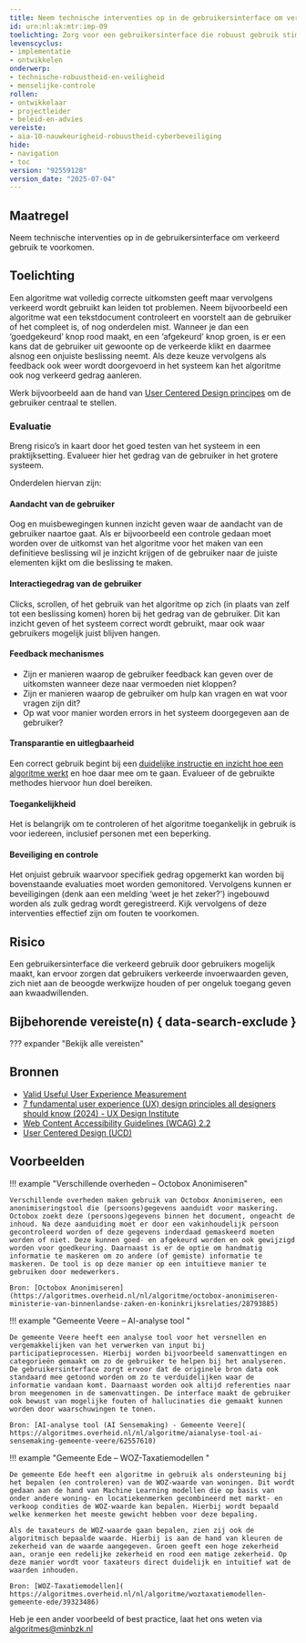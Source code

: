 ```yaml
---
title: Neem technische interventies op in de gebruikersinterface om verkeerd gebruik te voorkomen
id: urn:nl:ak:mtr:imp-09
toelichting: Zorg voor een gebruikersinterface die robuust gebruik stimuleert en verkeerd gebruik voorkomt. Voorkom verwarring over hoe een applicatie waarin het algoritme verwerkt zit gebruikt moet worden.
levenscyclus:
- implementatie
- ontwikkelen
onderwerp:
- technische-robuustheid-en-veiligheid
- menselijke-controle
rollen:
- ontwikkelaar
- projectleider
- beleid-en-advies
vereiste:
- aia-10-nauwkeurigheid-robuustheid-cyberbeveiliging
hide:
- navigation
- toc
version: "92559128"
version_date: "2025-07-04"
---
```


<!-- Let op! onderstaande regel met 'tags' niet weghalen! Deze maakt automatisch de knopjes op basis van de metadata  -->
<!-- tags -->

## Maatregel
Neem technische interventies op in de gebruikersinterface om verkeerd gebruik te voorkomen.

## Toelichting
Een algoritme wat volledig correcte uitkomsten geeft maar vervolgens verkeerd wordt gebruikt kan leiden tot problemen.
Neem bijvoorbeeld een algoritme wat een tekstdocument controleert en voorstelt aan de gebruiker of het compleet is, of nog onderdelen mist.
Wanneer je dan een ‘goedgekeurd’ knop rood maakt, en een ‘afgekeurd’ knop groen, is er een kans dat de gebruiker uit gewoonte op de verkeerde klikt en daarmee alsnog een onjuiste beslissing neemt.
Als deze keuze vervolgens als feedback ook weer wordt doorgevoerd in het systeem kan het algoritme ook nog verkeerd gedrag aanleren.

Werk bijvoorbeeld aan de hand van [User Centered Design principes](https://www.interaction-design.org/literature/topics/user-centered-design) om de gebruiker centraal te stellen.

### Evaluatie
Breng risico’s in kaart door het goed testen van het systeem in een praktijksetting. Evalueer hier het gedrag van de gebruiker in het grotere systeem.

Onderdelen hiervan zijn:

#### Aandacht van de gebruiker
Oog en muisbewegingen kunnen inzicht geven waar de aandacht van de gebruiker naartoe gaat.
Als er bijvoorbeeld een controle gedaan moet worden over de uitkomst van het algoritme voor het maken van een definitieve beslissing wil je inzicht krijgen of de gebruiker naar de juiste elementen kijkt om die beslissing te maken.

#### Interactiegedrag van de gebruiker
Clicks, scrollen, of het gebruik van het algoritme op zich (in plaats van zelf tot een beslissing komen) horen bij het gedrag van de gebruiker.
Dit kan inzicht geven of het systeem correct wordt gebruikt, maar ook waar gebruikers mogelijk juist blijven hangen.

#### Feedback mechanismes
- Zijn er manieren waarop de gebruiker feedback kan geven over de uitkomsten wanneer deze naar vermoeden niet kloppen?
- Zijn er manieren waarop de gebruiker om hulp kan vragen en wat voor vragen zijn dit?
- Op wat voor manier worden errors in het systeem doorgegeven aan de gebruiker?

#### Transparantie en uitlegbaarheid
Een correct gebruik begint bij een [duidelijke instructie en inzicht hoe een algoritme werkt](6-imp-01-werkinstructies-gebruikers.md) en hoe daar mee om te gaan.
Evalueer of de gebruikte methodes hiervoor hun doel bereiken.

#### Toegankelijkheid
Het is belangrijk om te controleren of het algoritme toegankelijk in gebruik is voor iedereen, inclusief personen met een beperking.

#### Beveiliging en controle
Het onjuist gebruik waarvoor specifiek gedrag opgemerkt kan worden bij bovenstaande evaluaties moet worden gemonitored.
Vervolgens kunnen er beveiligingen (denk aan een melding ‘weet je het zeker?’) ingebouwd worden als zulk gedrag wordt geregistreerd.
Kijk vervolgens of deze interventies effectief zijn om fouten te voorkomen.

## Risico
Een gebruikersinterface die verkeerd gebruik door gebruikers mogelijk maakt, kan ervoor zorgen dat gebruikers verkeerde invoerwaarden geven, zich niet aan de beoogde werkwijze houden of per ongeluk toegang geven aan kwaadwillenden.

## Bijbehorende vereiste(n) { data-search-exclude }
??? expander "Bekijk alle vereisten"
    <!-- list_vereisten_on_maatregelen_page -->

## Bronnen
- [Valid Useful User Experience Measurement ](https://www.academia.edu/28475349/Valid_Useful_User_Experience_Measurement)
- [7 fundamental user experience (UX) design principles all designers should know (2024) - UX Design Institute](https://www.uxdesigninstitute.com/blog/ux-design-principles/)
- [Web Content Accessibility Guidelines (WCAG) 2.2](https://www.w3.org/TR/WCAG22/)
- [User Centered Design (UCD)](https://www.interaction-design.org/literature/topics/user-centered-design)

## Voorbeelden
<!-- Voeg hier een voorbeeld toe, door er bijvoorbeeld naar te verwijzen -->

!!! example "Verschillende overheden – Octobox Anonimiseren"

    Verschillende overheden maken gebruik van Octobox Anonimiseren, een anonimiseringstool die (persoons)gegevens aanduidt voor maskering. Octobox zoekt deze (persoons)gegevens binnen het document, ongeacht de inhoud. Na deze aanduiding moet er door een vakinhoudelijk persoon gecontroleerd worden of deze gegevens inderdaad gemaskeerd moeten worden of niet. Deze kunnen goed- en afgekeurd worden en ook gewijzigd worden voor goedkeuring. Daarnaast is er de optie om handmatig informatie te maskeren om zo andere (of gemiste) informatie te maskeren. De tool is op deze manier op een intuïtieve manier te gebruiken door medewerkers.

    Bron: [Octobox Anonimiseren](https://algoritmes.overheid.nl/nl/algoritme/octobox-anonimiseren-ministerie-van-binnenlandse-zaken-en-koninkrijksrelaties/28793885)



!!! example "Gemeente Veere – AI-analyse tool "

    De gemeente Veere heeft een analyse tool voor het versnellen en vergemakkelijken van het verwerken van input bij participatieprocessen. Hierbij worden bijvoorbeeld samenvattingen en categorieën gemaakt om zo de gebruiker te helpen bij het analyseren.
    De gebruikersinterface zorgt ervoor dat de originele bron data ook standaard mee getoond worden om zo te verduidelijken waar de informatie vandaan komt. Daarnaast worden ook altijd referenties naar bron meegenomen in de samenvattingen. De interface maakt de gebruiker ook bewust van mogelijke fouten of hallucinaties die gemaakt kunnen worden door waarschuwingen te tonen.

    Bron: [AI-analyse tool (AI Sensemaking) - Gemeente Veere]( https://algoritmes.overheid.nl/nl/algoritme/aianalyse-tool-ai-sensemaking-gemeente-veere/62557610)



!!! example "Gemeente Ede  – WOZ-Taxatiemodellen "

    De gemeente Ede heeft een algoritme in gebruik als ondersteuning bij het bepalen (en controleren) van de WOZ-waarde van woningen. Dit wordt gedaan aan de hand van Machine Learning modellen die op basis van onder andere woning- en locatiekenmerken gecombineerd met markt- en verkoop condities de WOZ-waarde kan bepalen. Hierbij wordt bepaald welke kenmerken het meeste gewicht hebben voor deze bepaling.

    Als de taxateurs de WOZ-waarde gaan bepalen, zien zij ook de algoritmisch bepaalde waarde. Hierbij is aan de hand van kleuren de zekerheid van de waarde aangegeven. Groen geeft een hoge zekerheid aan, oranje een redelijke zekerheid en rood een matige zekerheid. Op deze manier wordt voor taxateurs direct duidelijk en intuïtief wat de waarden inhouden.

    Bron: [WOZ-Taxatiemodellen]( https://algoritmes.overheid.nl/nl/algoritme/woztaxatiemodellen-gemeente-ede/39323486)


Heb je een ander voorbeeld of best practice, laat het ons weten via [algoritmes@minbzk.nl](mailto:algoritmes@minbzk.nl)  
